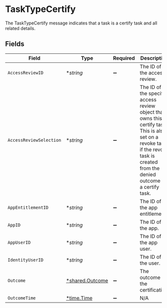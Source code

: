 # TaskTypeCertify

The TaskTypeCertify message indicates that a task is a certify task and all related details.


## Fields

| Field                                                                                                                                                                               | Type                                                                                                                                                                                | Required                                                                                                                                                                            | Description                                                                                                                                                                         |
| ----------------------------------------------------------------------------------------------------------------------------------------------------------------------------------- | ----------------------------------------------------------------------------------------------------------------------------------------------------------------------------------- | ----------------------------------------------------------------------------------------------------------------------------------------------------------------------------------- | ----------------------------------------------------------------------------------------------------------------------------------------------------------------------------------- |
| `AccessReviewID`                                                                                                                                                                    | **string*                                                                                                                                                                           | :heavy_minus_sign:                                                                                                                                                                  | The ID of the access review.                                                                                                                                                        |
| `AccessReviewSelection`                                                                                                                                                             | **string*                                                                                                                                                                           | :heavy_minus_sign:                                                                                                                                                                  | The ID of the specific access review object that owns this certify task. This is also set on a revoke task if the revoke task is created from the denied outcome of a certify task. |
| `AppEntitlementID`                                                                                                                                                                  | **string*                                                                                                                                                                           | :heavy_minus_sign:                                                                                                                                                                  | The ID of the app entitlement.                                                                                                                                                      |
| `AppID`                                                                                                                                                                             | **string*                                                                                                                                                                           | :heavy_minus_sign:                                                                                                                                                                  | The ID of the app.                                                                                                                                                                  |
| `AppUserID`                                                                                                                                                                         | **string*                                                                                                                                                                           | :heavy_minus_sign:                                                                                                                                                                  | The ID of the app user.                                                                                                                                                             |
| `IdentityUserID`                                                                                                                                                                    | **string*                                                                                                                                                                           | :heavy_minus_sign:                                                                                                                                                                  | The ID of the user.                                                                                                                                                                 |
| `Outcome`                                                                                                                                                                           | [*shared.Outcome](../../../pkg/models/shared/outcome.md)                                                                                                                            | :heavy_minus_sign:                                                                                                                                                                  | The outcome of the certification.                                                                                                                                                   |
| `OutcomeTime`                                                                                                                                                                       | [*time.Time](https://pkg.go.dev/time#Time)                                                                                                                                          | :heavy_minus_sign:                                                                                                                                                                  | N/A                                                                                                                                                                                 |